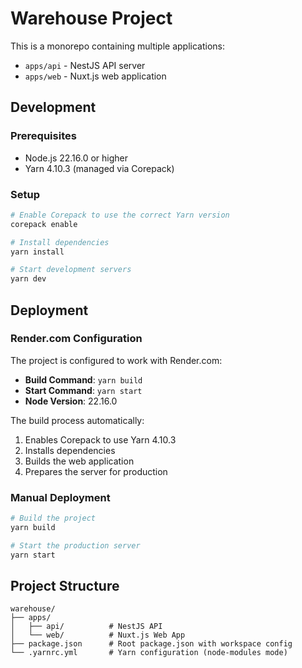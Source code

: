 # Warehouse Project

This is a monorepo containing multiple applications:

- `apps/api` - NestJS API server
- `apps/web` - Nuxt.js web application

## Development

### Prerequisites

- Node.js 22.16.0 or higher
- Yarn 4.10.3 (managed via Corepack)

### Setup

```bash
# Enable Corepack to use the correct Yarn version
corepack enable

# Install dependencies
yarn install

# Start development servers
yarn dev
```

## Deployment

### Render.com Configuration

The project is configured to work with Render.com:

- **Build Command**: `yarn build`
- **Start Command**: `yarn start`
- **Node Version**: 22.16.0

The build process automatically:

1. Enables Corepack to use Yarn 4.10.3
2. Installs dependencies
3. Builds the web application
4. Prepares the server for production

### Manual Deployment

```bash
# Build the project
yarn build

# Start the production server
yarn start
```

## Project Structure

```
warehouse/
├── apps/
│   ├── api/          # NestJS API
│   └── web/          # Nuxt.js Web App
├── package.json      # Root package.json with workspace config
└── .yarnrc.yml       # Yarn configuration (node-modules mode)
```
